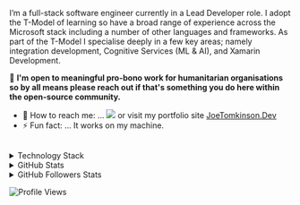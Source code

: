 I’m a full-stack software engineer currently in a Lead Developer role. I adopt the T-Model of learning so have a broad range of experience across the Microsoft stack including a number of other languages and frameworks. As part of the T-Model I specialise deeply in a few key areas; namely integration development, Cognitive Services (ML & AI), and Xamarin Development.

:gem: **I'm open to meaningful pro-bono work for humanitarian organisations so by all means please reach out if that's something you do here within the open-source community.**

- :email: How to reach me: ... <a href="mailto:hello@joetomkinson.dev?"><img src="https://img.shields.io/badge/Email-Hello%40joetomkinson.dev-red"/></a> or visit my portfolio site 
<a href="https://JoeTomkinson.dev" target = "_blank">JoeTomkinson.Dev</a>
- :zap: Fun fact: ... It works on my machine.
<br/>

<details>
  <summary>Technology Stack</summary>
 </br>
 
  - .NET Family (Including .Net Core)
  - C#
  - Microsoft Cognitive Services
  - ASP.Net
  - Js, React.js
  - Xamarin.Forms
  - Xamarin.Native
  - Java
  - Others in varying level of confidence.
</details>

<details>
  <summary>GitHub Stats</summary>
  
  [![JoeTomkinson's github stats](https://github-readme-stats.vercel.app/api?username=JoeTomkinson&layout=compact&theme=cobalt)](https://github.com/JoeTomkinson/)

</details>

<details>
  <summary>GitHub Followers Stats</summary>
  
  [![Github Followers](https://img.shields.io/github/followers/JoeTomkinson?color=06d6a0&label=Github%20Followers&style=for-the-badge)](https://github.com/JoeTomkinson?tab=followers)
  
</details>

![Profile Views](https://komarev.com/ghpvc/?username=JoeTomkinson&color=blue)
